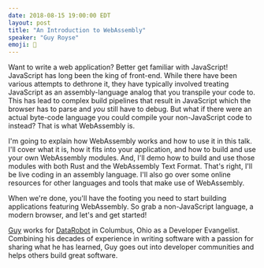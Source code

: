 ```yaml
---
date: 2018-08-15 19:00:00 EDT
layout: post
title: "An Introduction to WebAssembly"
speaker: "Guy Royse"
emoji: 🎤
---
```


Want to write a web application? Better get familiar with JavaScript! JavaScript has long been the king of front-end. While there have been various attempts to dethrone it, they have typically involved treating JavaScript as an assembly-language analog that you transpile your code to. This has lead to complex build pipelines that result in JavaScript which the browser has to parse and *you* still have to debug. But what if there were an actual byte-code language you could compile your non-JavaScript code to instead? That is what WebAssembly is.

I'm going to explain how WebAssembly works and how to use it in this talk. I'll cover what it is, how it fits into your application, and how to build and use your own WebAssembly modules. And, I'll demo how to build and use those modules with both Rust and the WebAssembly Text Format. That's right, I'll be live coding in an assembly language. I'll also go over some online resources for other languages and tools that make use of WebAssembly.

When we're done, you'll have the footing you need to start building applications featuring WebAssembly. So grab a non-JavaScript language, a modern browser, and let's and get started!

[Guy](http://guyroyse.com/) works for [DataRobot](https://www.datarobot.com/) in Columbus, Ohio as a Developer Evangelist. Combining his decades of experience in writing software with a passion for sharing what he has learned, Guy goes out into developer communities and helps others build great software.